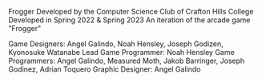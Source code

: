 Frogger
Developed by the Computer Science Club of Crafton Hills College
Developed in Spring 2022 & Spring 2023
An iteration of the arcade game "Frogger"

Game Designers: Angel Galindo, Noah Hensley, Joseph Godizen, Kyonosuke Watanabe
Lead Game Programmer: Noah Hensley
Game Programmers: Angel Galindo, Measured Moth, Jakob Barringer, Joseph Godinez, Adrian Toquero
Graphic Designer: Angel Galindo